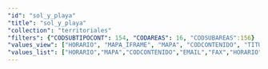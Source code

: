 ```yaml
---
"id": "sol_y_playa"
"title": "sol_y_playa"
"collection": "territoriales"
"filters": {"CODSUBTIPOCONT": 154, "CODAREAS": 16, "CODSUBAREAS":156}
"values_view": ["HORARIO", "MAPA_IFRAME", "MAPA", "CODCONTENIDO", "TITULO", "ZONA", "TELEFONO", "FAX", "WEB_PROPIA", "DIRECCION", "EMAIL", "INDICADORES", "IMAGEN", "DESCRIPCION_COMUN", "RECURSOS", "CONTENIDOS_RELACIONADOS"]
"values_list": ["HORARIO","MAPA","CODCONTENIDO","EMAIL","FAX","HORARIO","IMAGEN","TITULO","TELEFONO","WEB_PROPIA","DIRECCION"]
---
```

<div class="row">
    <div flex="100" layout="column" layout-gt-sm="row" class="large-10 large-offset-1 columns">
        <app-accordion flex="100" flex-gt-sm="25"></app-accordion>
        <app-paginator-browser flex="100" flex-gt-sm="75" >
            <div flex="100" ng-class="{'end': $last}" ng-repeat="card in elements()">
                <app-card-standard item="card" prefix="node.href"></app-card-standard>
            </div>
        </app-paginator-browser>
    </div>
</div>

